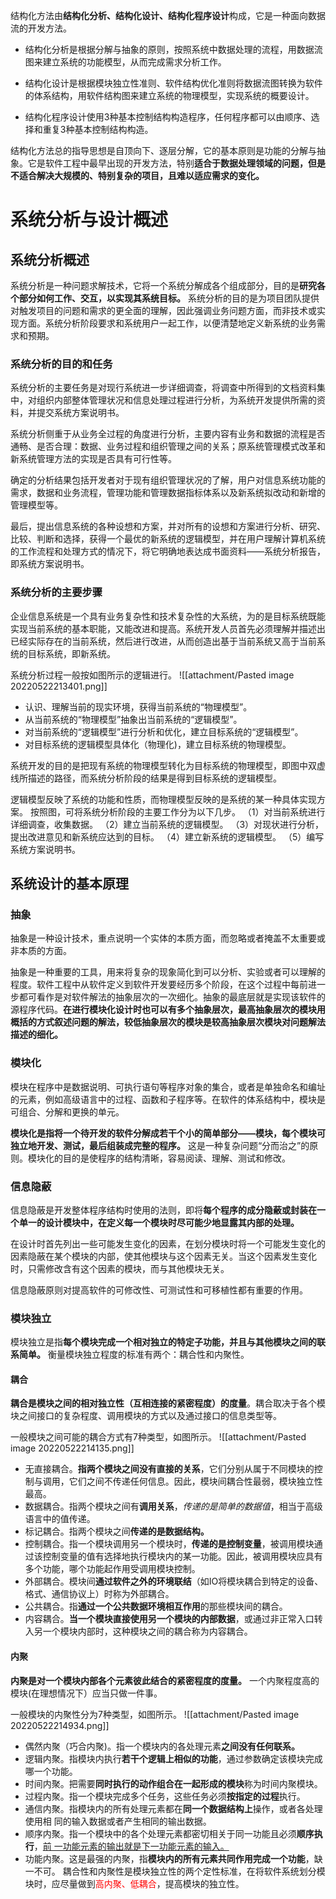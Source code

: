 
结构化方法由**结构化分析、结构化设计、结构化程序设计**构成，它是一种面向数据流的开发方法。

- 结构化分析是根据分解与抽象的原则，按照系统中数据处理的流程，用数据流图来建立系统的功能模型，从而完成需求分析工作。

- 结构化设计是根据模块独立性准则、软件结构优化准则将数据流图转换为软件的体系结构，用软件结构图来建立系统的物理模型，实现系统的概要设计。

- 结构化程序设计使用3种基本控制结构构造程序，任何程序都可以由顺序、选择和重复3种基本控制结构构造。

结构化方法总的指导思想是自顶向下、逐层分解，它的基本原则是功能的分解与抽象。它是软件工程中最早出现的开发方法，特别**适合于数据处理领域的问题，但是不适合解决大规模的、特别复杂的项目，且难以适应需求的变化。**

# 系统分析与设计概述

## 系统分析概述

系统分析是一种问题求解技术，它将一个系统分解成各个组成部分，目的是**研究各个部分如何工作、交互，以实现其系统目标。** 系统分析的目的是为项目团队提供对触发项目的问题和需求的更全面的理解，因此强调业务问题方面，而非技术或实现方面。系统分析阶段要求和系统用户一起工作，以便清楚地定义新系统的业务需求和预期。

### 系统分析的目的和任务

系统分析的主要任务是对现行系统进一步详细调查，将调查中所得到的文档资料集中，对组织内部整体管理状况和信息处理过程进行分析，为系统开发提供所需的资料，并提交系统方案说明书。

系统分析侧重于从业务全过程的角度进行分析，主要内容有业务和数据的流程是否通畅、是否合理：数据、业务过程和组织管理之间的关系；原系统管理模式改革和新系统管理方法的实现是否具有可行性等。

确定的分析结果包括开发者对于现有组织管理状况的了解，用户对信息系统功能的需求，数据和业务流程，管理功能和管理数据指标体系以及新系统拟改动和新增的管理模型等。

最后，提出信息系统的各种设想和方案，并对所有的设想和方案进行分析、研究、比较、判断和选择，获得一个最优的新系统的逻辑模型，并在用户理解计算机系统的工作流程和处理方式的情况下，将它明确地表达成书面资料——系统分析报告，即系统方案说明书。

### 系统分析的主要步骤

企业信息系统是一个具有业务复杂性和技术复杂性的大系统，为的是目标系统既能实现当前系统的基本职能，又能改进和提高。系统开发人员首先必须理解并描述出已经实际存在的当前系统，然后进行改进，从而创造出基于当前系统又高于当前系统的目标系统，即新系统。

系统分析过程一般按如图所示的逻辑进行。
![[attachment/Pasted image 20220522213401.png]]
- 认识、理解当前的现实环境，获得当前系统的“物理模型”。
- 从当前系统的“物理模型”抽象出当前系统的“逻辑模型”。
- 对当前系统的“逻辑模型”进行分析和优化，建立目标系统的“逻辑模型”。
- 对目标系统的逻辑模型具体化（物理化)，建立目标系统的物理模型。

系统开发的目的是把现有系统的物理模型转化为目标系统的物理模型，即图中双虚线所描述的路径，而系统分析阶段的结果是得到目标系统的逻辑模型。

逻辑模型反映了系统的功能和性质，而物理模型反映的是系统的某一种具体实现方案。
按照图，可将系统分析阶段的主要工作分为以下几步。
（1）对当前系统进行详细调查，收集数据。
（2）建立当前系统的逻辑模型。
（3）对现状进行分析，提出改进意见和新系统应达到的目标。
（4）建立新系统的逻辑模型。
（5）编写系统方案说明书。

## 系统设计的基本原理

### 抽象
抽象是一种设计技术，重点说明一个实体的本质方面，而忽略或者掩盖不太重要或非本质的方面。

抽象是一种重要的工具，用来将复杂的现象简化到可以分析、实验或者可以理解的程度。软件工程中从软件定义到软件开发要经历多个阶段，在这个过程中每前进一步都可看作是对软件解法的抽象层次的一次细化。抽象的最底层就是实现该软件的源程序代码。**在进行模块化设计时也可以有多个抽象层次，最高抽象层次的模块用概括的方式叙述问题的解法，较低抽象层次的模块是较高抽象层次模块对问题解法描述的细化。**

### 模块化

模块在程序中是数据说明、可执行语句等程序对象的集合，或者是单独命名和编址的元素，例如高级语言中的过程、函数和子程序等。在软件的体系结构中，模块是可组合、分解和更换的单元。

**模块化是指将一个待开发的软件分解成若干个小的简单部分——模块，每个模块可独立地开发、测试，最后组装成完整的程序。** 这是一种复杂问题“分而治之”的原则。模块化的目的是使程序的结构清晰，容易阅读、理解、测试和修改。

### 信息隐蔽

信息隐蔽是开发整体程序结构时使用的法则，即将**每个程序的成分隐蔽或封装在一个单一的设计模块中，在定义每一个模块时尽可能少地显露其内部的处理。** 

在设计时首先列出一些可能发生变化的因素，在划分模块时将一个可能发生变化的因素隐蔽在某个模块的内部，使其他模块与这个因素无关。当这个因素发生变化时，只需修改含有这个因素的模块，而与其他模块无关。

信息隐蔽原则对提高软件的可修改性、可测试性和可移植性都有重要的作用。

### 模块独立

模块独立是指**每个模块完成一个相对独立的特定子功能，并且与其他模块之间的联系简单。** 衡量模块独立程度的标准有两个：耦合性和内聚性。

#### 耦合
**耦合是模块之间的相对独立性（互相连接的紧密程度）的度量**。耦合取决于各个模块之间接口的复杂程度、调用模块的方式以及通过接口的信息类型等。

一般模块之间可能的耦合方式有7种类型，如图所示。
![[attachment/Pasted image 20220522214135.png]]
- 无直接耦合。**指两个模块之间没有直接的关系**，它们分别从属于不同模块的控制与调用，它们之间不传递任何信息。因此，模块间耦合性最弱，模块独立性最高。
- 数据耦合。指两个模块之间有**调用关系**，*传递的是简单的数据值*，相当于高级语言中的值传递。
- 标记耦合。指两个模块之间**传递的是数据结构。**
- 控制耦合。指一个模块调用另一个模块时，**传递的是控制变量**，被调用模块通过该控制变量的值有选择地执行模块内的某一功能。因此，被调用模块应具有多个功能，哪个功能起作用受调用模块控制。
- 外部耦合。模块间**通过软件之外的环境联结**（如IO将模块耦合到特定的设备、格式、通信协议上）时称为外部耦合。
- 公共耦合。指**通过一个公共数据环境相互作用**的那些模块间的耦合。
- 内容耦合。**当一个模块直接使用另一个模块的内部数据**，或通过非正常入口转入另一个模块内部时，这种模块之间的耦合称为内容耦合。

#### 内聚

**内聚是对一个模块内部各个元素彼此结合的紧密程度的度量。** 一个内聚程度高的模块(在理想情况下）应当只做一件事。

一般模块的内聚性分为7种类型，如图所示。
![[attachment/Pasted image 20220522214934.png]]
- 偶然内聚（巧合内聚)。指一个模块内的各处理元素**之间没有任何联系。**
- 逻辑内聚。指模块内执行**若干个逻辑上相似的功能**，通过参数确定该模块完成哪一个功能。
- 时间内聚。把需要**同时执行的动作组合在一起形成的模块**称为时间内聚模块。
- 过程内聚。指一个模块完成多个任务，这些任务必须**按指定的过程**执行。
- 通信内聚。指模块内的所有处理元素都在**同一个数据结构上**操作，或者各处理使用相
	同的输入数据或者产生相同的输出数据。
- 顺序内聚。指一个模块中的各个处理元素都密切相关于同一功能且必须**顺序执行**，<u>前
	一功能元素的输出就是下一功能元素的输入。</u>
- 功能内聚。这是最强的内聚，指**模块内的所有元素共同作用完成一个功能**，缺一不可。
耦合性和内聚性是模块独立性的两个定性标准，在将软件系统划分模块时，应尽量做到<font color='red'>高内聚、低耦合</font>，提高模块的独立性。
